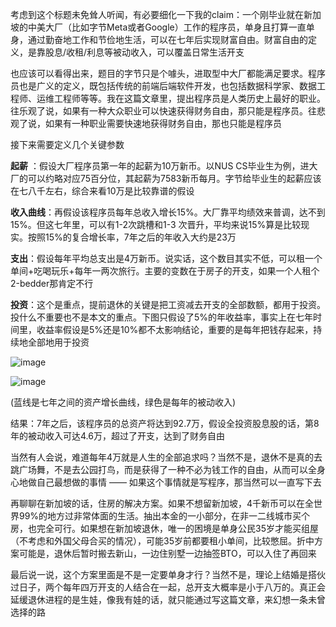 考虑到这个标题未免耸人听闻，有必要细化一下我的claim：一个刚毕业就在新加坡的中美大厂（比如字节Meta或者Google）工作的程序员，单身且打算一直单身，通过勤奋地工作和节俭地生活，可以在七年后实现财富自由。财富自由的定义，是靠股息/收租/利息等被动收入，可以覆盖日常生活开支

也应该可以看得出来，题目的字节只是个噱头，进取型中大厂都能满足要求。程序员也是广义的定义，既包括传统的前端后端软件开发，也包括数据科学家、数据工程师、运维工程师等等。我在这篇文章里，提出程序员是人类历史上最好的职业。往乐观了说，如果有一种大众职业可以快速获得财务自由，那只能是程序员。往悲观了说，如果有一种职业需要快速地获得财务自由，那也只能是程序员

接下来需要定义几个关键参数

**起薪** ：假设大厂程序员第一年的起薪为10万新币。以NUS CS毕业生为例，进大厂的可以约略对应75百分位，其起薪为7583新币每月。字节给毕业生的起薪应该在七八千左右，综合来看10万是比较靠谱的假设

**收入曲线**：再假设该程序员每年总收入增长15%。大厂靠平均绩效来普调，达不到15%。但这七年里，可以有1-2次跳槽和1-3 次晋升，平均来说15%算是比较现实。按照15%的复合增长率，7年之后的年收入大约是23万

**支出**：假设每年平均总支出是4万新币。说实话，这个数目其实不低，可以租一个单间+吃喝玩乐+每年一两次旅行。主要的变数在于房子的开支，如果一个人租个2-bedder那肯定不行

**投资**：这个是重点，提前退休的关键是把工资减去开支的全部数额，都用于投资。投什么不重要也不是本文的重点。下图只假设了5%的年收益率，事实上在七年时间里，收益率假设是5%还是10%都不太影响结论，重要的是每年把钱存起来，持续地全部地用于投资

![image](https://github.com/user-attachments/assets/8addb9a6-0261-4501-9548-11b829436eae)

![image](https://github.com/user-attachments/assets/ca3967fe-2e3e-4377-915b-46ece292eb91)

(蓝线是七年之间的资产增长曲线，绿色是每年的被动收入)

结果：7年之后，该程序员的总资产将达到92.7万，假设全投资股息股的话，第8年的被动收入可达4.6万，超过了开支，达到了财务自由

当然有人会说，难道每年4万就是人生的全部追求吗？当然不是，退休不是真的去跳广场舞，不是去公园打鸟，而是获得了一种不必为钱工作的自由，从而可以全身心地做自己最想做的事情 —— 如果这个事情就是写程序，那当然可以一直写下去

再聊聊在新加坡的话，住房的解决方案。如果不想留新加坡，4千新币可以在全世界99%的地方过非常体面的生活。抽出本金的一小部分，在非一二线城市买个房，也完全可行。如果想在新加坡退休，唯一的困境是单身公民35岁才能买组屋（不考虑和外国父母合买的情况），可能35岁前都要租小单间，比较憋屈。折中方案可能是，退休后暂时搬去新山，一边住别墅一边抽签BTO，可以入住了再回来

最后说一说，这个方案里面是不是一定要单身才行？当然不是，理论上结婚是搭伙过日子，两个每年四万开支的人结合在一起，总开支大概率是小于八万的。真正会延缓退休进程的是生娃，像我有娃的话，就只能通过写这篇文章，来幻想一条未曾选择的路
